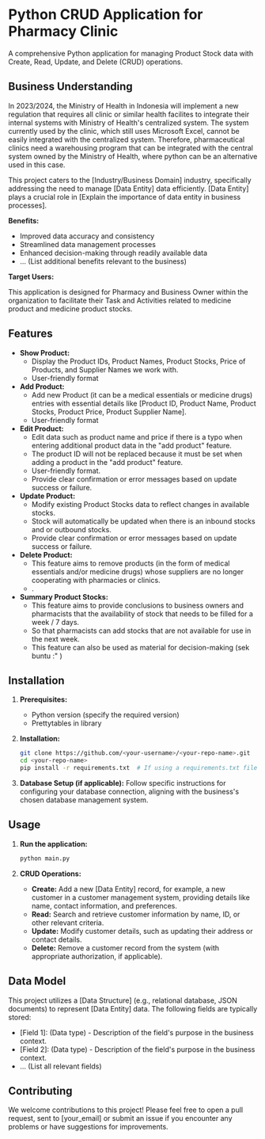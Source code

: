 # Python CRUD Application for Pharmacy Clinic

A comprehensive Python application for managing Product Stock data with Create, Read, Update, and Delete (CRUD) operations.

## Business Understanding

In 2023/2024, the Ministry of Health in Indonesia will implement a new regulation that requires all clinic or similar health facilites to integrate their internal systems with Ministry of Health's centralized system. The system currently used by the clinic, which still uses Microsoft Excel, cannot be easily integrated with the centralized system. Therefore, pharmaceutical clinics need a warehousing program that can be integrated with the central system owned by the Ministry of Health, where python can be an alternative used in this case. 

This project caters to the [Industry/Business Domain] industry, specifically addressing the need to manage [Data Entity] data efficiently. [Data Entity] plays a crucial role in [Explain the importance of data entity in business processes].

**Benefits:**

* Improved data accuracy and consistency
* Streamlined data management processes
* Enhanced decision-making through readily available data
* ... (List additional benefits relevant to the business)

**Target Users:**

This application is designed for Pharmacy and Business Owner within the organization to facilitate their Task and Activities related to medicine product and medicine product stocks.

## Features

* **Show Product:**
    * Display the Product IDs, Product Names, Product Stocks, Price of Products, and Supplier Names we work with.
    * User-friendly format
* **Add Product:**
    * Add new Product (it can be a medical essentials or medicine drugs) entries with essential details like
      [Product ID, Product Name, Product Stocks, Product Price, Product Supplier Name].
    * User-friendly format
* **Edit Product:**
    * Edit data such as product name and price if there is a typo when entering additional product data in the "add product" feature.
    * The product ID will not be replaced because it must be set when adding a product in the "add product" feature. 
    * User-friendly format.
    * Provide clear confirmation or error messages based on update success or failure.
* **Update Product:**
    * Modify existing Product Stocks data to reflect changes in available stocks.
    * Stock will automatically be updated when there is an inbound stocks and or outbound stocks.
    * Provide clear confirmation or error messages based on update success or failure.
* **Delete Product:**
    * This feature aims to remove products (in the form of medical essentials and/or medicine drugs) whose suppliers are no longer cooperating with pharmacies or clinics.
    * .
* **Summary Product Stocks:**
    * This feature aims to provide conclusions to business owners and pharmacists that the availability of stock that needs to be filled for a week / 7 days.
    * So that pharmacists can add stocks that are not available for use in the next week.
    * This feature can also be used as material for decision-making (sek buntu :" )

## Installation

1. **Prerequisites:**
    * Python version (specify the required version)
    * Prettytables in library

2. **Installation:**
    ```bash
    git clone https://github.com/<your-username>/<your-repo-name>.git
    cd <your-repo-name>
    pip install -r requirements.txt  # If using a requirements.txt file
    ```

3. **Database Setup (if applicable):**
    Follow specific instructions for configuring your database connection, aligning with the business's chosen database management system.

## Usage

1. **Run the application:**
    ```bash
    python main.py
    ```

2. **CRUD Operations:**
    * **Create:** Add a new [Data Entity] record, for example, a new customer in a customer management system, providing details like name, contact information, and preferences.
    * **Read:** Search and retrieve customer information by name, ID, or other relevant criteria.
    * **Update:** Modify customer details, such as updating their address or contact details.
    * **Delete:** Remove a customer record from the system (with appropriate authorization, if applicable).

## Data Model
This project utilizes a [Data Structure] (e.g., relational database, JSON documents) to represent [Data Entity] data. The following fields are typically stored:
   * [Field 1]: (Data type) - Description of the field's purpose in the business context.
   * [Field 2]: (Data type) - Description of the field's purpose in the business context.
   * ... (List all relevant fields)

## Contributing
We welcome contributions to this project! Please feel free to open a pull request, sent to [your_email] or submit an issue if you encounter any problems or have suggestions for improvements.

